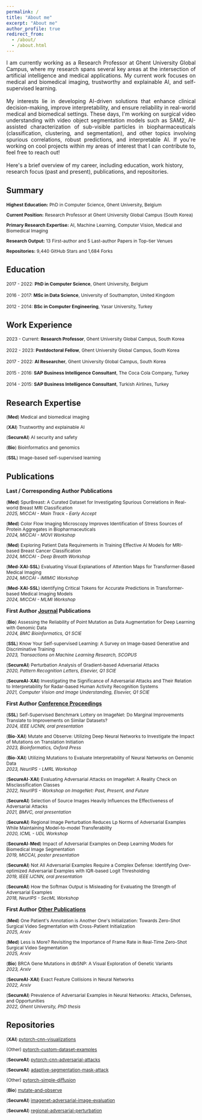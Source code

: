 ```yaml
---
permalink: /
title: "About me"
excerpt: "About me"
author_profile: true
redirect_from:
  - /about/
  - /about.html
---
```

<div style="text-align: justify"> 
I am currently working as a Research Professor at Ghent University Global Campus, where my research spans several key areas at the intersection of artificial intelligence and medical applications. My current work focuses on medical and biomedical imaging, trustworthy and explainable AI, and self-supervised learning.
<br><br>
My interests lie in developing AI-driven solutions that enhance clinical decision-making, improve interpretability, and ensure reliability in real-world medical and biomedical settings. These days, I'm working on surgical video understanding with video object segmentation models such as SAM2, AI-assisted characterization of sub-visible particles in biopharmaceuticals (classification, clustering, and segmentation), and other topics involving spurious correlations, robust predictions, and interpretable AI. If you're working on cool projects within my areas of interest that I can contribute to, feel free to reach out!
</div>
<br>
Here's a brief overview of my career, including education, work history, research focus (past and present), publications, and repositories.

<h2 id="education">Summary</h2>

<div style="font-size:12px">
  <p><strong>Highest Education:</strong> PhD in Computer Science, Ghent University, Belgium</p>
  <p><strong>Current Position:</strong> Research Professor at Ghent University Global Campus (South Korea)</p>
  <p><strong>Primary Research Expertise:</strong> AI, Machine Learning, Computer Vision, Medical and Biomedical Imaging</p>
  <p><strong>Research Output:</strong> 13 First-author and 5 Last-author Papers in Top-tier Venues</p>
  <p><strong>Repositories:</strong> 9,440 GitHub Stars and 1,684 Forks</p>
</div>

<!--
<h2>Jump To:</h2>
<ul style="list-style-type: none; padding-left: 0;">
  <li><a href="#education">Education</a></li>
  <li><a href="#work">Work Experience</a></li>
  <li><a href="#research">Research Expertise</a></li>
  <li><a href="#publications">Publications</a></li> 
  <li><a href="#repositories">Repositories</a></li>
</ul>
-->

<h2 id="education">Education</h2>

<div style="font-size:12px">
  2017 - 2022: <strong>PhD in Computer Science</strong>, Ghent University, Belgium<br><br>
  2016 - 2017: <strong>MSc in Data Science</strong>, University of Southampton, United Kingdom<br><br>
  2012 - 2014: <strong>BSc in Computer Engineering</strong>, Yasar University, Turkey
</div>

<h2 id="work">Work Experience</h2>

<div style="font-size:12px">
  2023 - Current: <strong>Research Professor</strong>, Ghent University Global Campus, South Korea<br><br>
  2022 - 2023: <strong>Postdoctoral Fellow</strong>, Ghent University Global Campus, South Korea<br><br>
  2017 - 2022: <strong>AI Researcher</strong>, Ghent University Global Campus, South Korea<br><br>
  2015 - 2016: <strong>SAP Business Intelligence Consultant</strong>, The Coca Cola Company, Turkey<br><br>
  2014 - 2015: <strong>SAP Business Intelligence Consultant</strong>, Turkish Airlines, Turkey
</div>

<h2 id="research">Research Expertise</h2>

<div style="font-size:12px">
  <p>(<strong>Med</strong>) Medical and biomedical imaging</p>
  <p>(<strong>XAI</strong>) Trustworthy and explainable AI</p>
  <p>(<strong>SecureAI</strong>) AI security and safety</p>
  <p>(<strong>Bio</strong>) Bioinformatics and genomics</p>
  <p>(<strong>SSL</strong>) Image-based self-supervised learning</p>
</div>

<h2 id="publications">Publications</h2>

<span style="font-size:14px"><strong>Last / Corresponding Author Publications</strong></span>
  
<div style="font-size:12px">
  <p>(<strong>Med</strong>) SpurBreast: A Curated Dataset for Investigating Spurious Correlations in Real-world Breast MRI Classification <br><em>2025, MICCAI - Main Track - Early Accept</em></p>
  
  <p>(<strong>Med</strong>) Color Flow Imaging Microscopy Improves Identification of Stress Sources of Protein Aggregates in Biopharmaceuticals <br><em>2024, MICCAI - MOVI Workshop</em></p>
  
  <p>(<strong>Med</strong>) Exploring Patient Data Requirements in Training Effective AI Models for MRI-based Breast Cancer Classification <br><em>2024, MICCAI - Deep Breath Workshop</em></p>
  
  <p>(<strong>Med</strong>-<strong>XAI</strong>-<strong>SSL</strong>) Evaluating Visual Explanations of Attention Maps for Transformer-Based Medical Imaging <br><em>2024, MICCAI - iMIMIC Workshop</em></p>
  
  <p>(<strong>Med</strong>-<strong>XAI</strong>-<strong>SSL</strong>) Identifying Critical Tokens for Accurate Predictions in Transformer-based Medical Imaging Models <br><em>2024, MICCAI - MLMI Workshop</em></p>
</div>

  <span style="font-size:14px"><strong>First Author <u>Journal</u> Publications</strong></span>
  
<div style="font-size:12px">
    
  <p>(<strong>Bio</strong>) Assessing the Reliability of Point Mutation as Data Augmentation for Deep Learning with Genomic Data <br><em>2024, BMC Bioinformatics, Q1 SCIE</em></p>
  
  <p>(<strong>SSL</strong>) Know Your Self-supervised Learning: A Survey on Image-based Generative and Discriminative Training <br><em>2023, Transactions on Machine Learning Research, SCOPUS</em></p>
  
  <p>(<strong>SecureAI</strong>) Perturbation Analysis of Gradient-based Adversarial Attacks <br><em>2020, Pattern Recognition Letters, Elsevier, Q1 SCIE</em></p>

  <p>(<strong>SecureAI</strong>-<strong>XAI</strong>) Investigating the Significance of Adversarial Attacks and Their Relation to Interpretability for Radar-based Human Activity Recognition Systems <br><em>2021, Computer Vision and Image Understanding, Elsevier, Q1 SCIE</em></p>
  
</div>

  <span style="font-size:14px"><strong>First Author <u>Conference Proceedings</u></strong></span>
  
<div style="font-size:12px">

  <p>(<strong>SSL</strong>) Self-Supervised Benchmark Lottery on ImageNet: Do Marginal Improvements Translate to Improvements on Similar Datasets? <br><em>2024, IEEE IJCNN, oral presentation</em></p>

  <p>(<strong>Bio</strong>-<strong>XAI</strong>) Mutate and Observe: Utilizing Deep Neural Networks to Investigate the Impact of Mutations on Translation Initiation <br><em>2023, Bioinformatics, Oxford Press</em></p>
  
  <p>(<strong>Bio</strong>-<strong>XAI</strong>) Utilizing Mutations to Evaluate Interpretability of Neural Networks on Genomic Data <br><em>2023, NeurIPS - LMRL Workshop</em></p>

  <p>(<strong>SecureAI</strong>-<strong>XAI</strong>) Evaluating Adversarial Attacks on ImageNet: A Reality Check on Misclassification Classes <br><em>2022, NeurIPS - Workshop on ImageNet: Past, Present, and Future</em></p>
  <p>(<strong>SecureAI</strong>) Selection of Source Images Heavily Influences the Effectiveness of Adversarial Attacks <br><em>2021, BMVC, oral presentation</em></p>
  
  
  <p>(<strong>SecureAI</strong>) Regional Image Perturbation Reduces Lp Norms of Adversarial Examples While Maintaining Model-to-model Transferability <br><em>2020, ICML - UDL Workshop</em></p>
  
  <p>(<strong>SecureAI</strong>-<strong>Med</strong>) Impact of Adversarial Examples on Deep Learning Models for Biomedical Image Segmentation <br><em>2019, MICCAI, poster presentation</em></p>
  
  <p>(<strong>SecureAI</strong>) Not All Adversarial Examples Require a Complex Defense: Identifying Over-optimized Adversarial Examples with IQR-based Logit Thresholding <br><em>2019, IEEE IJCNN, oral presentation</em></p>
  
  <p>(<strong>SecureAI</strong>) How the Softmax Output is Misleading for Evaluating the Strength of Adversarial Examples <br><em>2018, NeurIPS - SecML Workshop</em></p>
</div>


  <span style="font-size:14px"><strong>First Author <u>Other Publications</u></strong></span>
  
<div style="font-size:12px">
  <p>(<strong>Med</strong>) One Patient's Annotation is Another One's Initialization: Towards Zero-Shot Surgical Video Segmentation with Cross-Patient Initialization <br><em>2025, Arxiv</em></p>
  
  <p>(<strong>Med</strong>) Less is More? Revisiting the Importance of Frame Rate in Real-Time Zero-Shot Surgical Video Segmentation <br><em>2025, Arxiv</em></p>
  
  
  <p>(<strong>Bio</strong>) BRCA Gene Mutations in dbSNP: A Visual Exploration of Genetic Variants <br><em>2023, Arxiv</em></p>
  
  
  <p>(<strong>SecureAI</strong>-<strong>XAI</strong>) Exact Feature Collisions in Neural Networks <br><em>2022, Arxiv</em></p>
  
  <p>(<strong>SecureAI</strong>) Prevalence of Adversarial Examples in Neural Networks: Attacks, Defenses, and Opportunities <br><em>2022, Ghent University, PhD thesis</em></p>

  
</div>


<h2 id="repositories">Repositories</h2>

<div style="font-size:12px">
  <p>(<strong>XAI</strong>) <a href="https://github.com/utkuozbulak/pytorch-cnn-visualizations" target="_blank">pytorch-cnn-visualizations</a> <span class="github-stats" data-repo="utkuozbulak/pytorch-cnn-visualizations"></span></p>

  <p>(Other) <a href="https://github.com/utkuozbulak/pytorch-custom-dataset-examples" target="_blank">pytorch-custom-dataset-examples</a> <span class="github-stats" data-repo="utkuozbulak/pytorch-custom-dataset-examples"></span></p>

  <p>(<strong>SecureAI</strong>) <a href="https://github.com/utkuozbulak/pytorch-cnn-adversarial-attacks" target="_blank">pytorch-cnn-adversarial-attacks</a> <span class="github-stats" data-repo="utkuozbulak/pytorch-cnn-adversarial-attacks"></span></p>

  <p>(<strong>SecureAI</strong>) <a href="https://github.com/utkuozbulak/adaptive-segmentation-mask-attack" target="_blank">adaptive-segmentation-mask-attack</a> <span class="github-stats" data-repo="utkuozbulak/adaptive-segmentation-mask-attack"></span></p>
  
  <p>(Other) <a href="https://github.com/utkuozbulak/pytorch-simple-diffusion" target="_blank">pytorch-simple-diffusion</a> <span class="github-stats" data-repo="utkuozbulak/pytorch-simple-diffusion"></span></p>

  <p>(<strong>Bio</strong>) <a href="https://github.com/utkuozbulak/mutate-and-observe" target="_blank">mutate-and-observe</a> <span class="github-stats" data-repo="utkuozbulak/mutate-and-observe"></span></p>

  <p>(<strong>SecureAI</strong>) <a href="https://github.com/utkuozbulak/imagenet-adversarial-image-evaluation" target="_blank">imagenet-adversarial-image-evaluation</a> <span class="github-stats" data-repo="utkuozbulak/imagenet-adversarial-image-evaluation"></span></p>

  <p>(<strong>SecureAI</strong>) <a href="https://github.com/utkuozbulak/regional-adversarial-perturbation" target="_blank">regional-adversarial-perturbation</a> <span class="github-stats" data-repo="utkuozbulak/regional-adversarial-perturbation"></span></p>
</div>

<script>
  async function fetchRepoStats(repo) {
    const res = await fetch(`https://api.github.com/repos/${repo}`);
    if (!res.ok) return null;
    return await res.json();
  }

  async function updateGitHubStats() {
    const elements = document.querySelectorAll('.github-stats');
    for (const el of elements) {
      const repo = el.dataset.repo;
      const data = await fetchRepoStats(repo);
      if (data) {
        el.innerHTML = `Stars: ${data.stargazers_count} | Forks: ${data.forks_count}`;
      }
    }
  }

updateGitHubStats();
</script>



